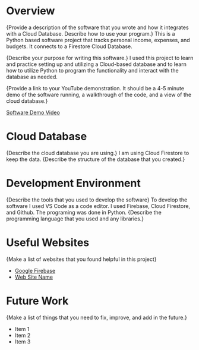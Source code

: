 # Overview
{Provide a description of the software that you wrote and how it integrates with a Cloud Database. Describe how to use your program.}
This is a Python based software project that tracks personal income, expenses, and budgets. It connects to a Firestore Cloud Database.

{Describe your purpose for writing this software.}
I used this project to learn and practice setting up and utilizing a Cloud-based database and to learn how to utilize Python to program the functionality and interact with the database as needed.

{Provide a link to your YouTube demonstration. It should be a 4-5 minute demo of the software running, a walkthrough of the code, and a view of the cloud database.}

[Software Demo Video](http://youtube.link.goes.here)

# Cloud Database

{Describe the cloud database you are using.}
I am using Cloud Firestore to keep the data.
{Describe the structure of the database that you created.}

# Development Environment

{Describe the tools that you used to develop the software}
To develop the software I used VS Code as a code editor. I used Firebase, Cloud Firestore, and Github. The programing was done in Python.
{Describe the programming language that you used and any libraries.}

# Useful Websites

{Make a list of websites that you found helpful in this project}

- [Google Firebase](https://firebase.google.com/)
- [Web Site Name](http://url.link.goes.here)

# Future Work

{Make a list of things that you need to fix, improve, and add in the future.}

- Item 1
- Item 2
- Item 3
